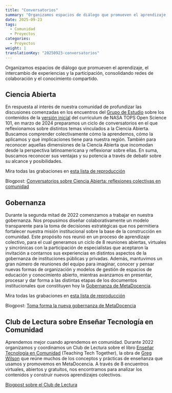 ```yaml
---
title: "Conversatorios"
summary: "Organizamos espacios de diálogo que promueven el aprendizaje, el intercambio de experiencias y la participación, consolidando redes de colaboración y el conocimiento compartido."
date: 2025-09-23
tags:
  - Comunidad
  - Proyectos
categories:
  - Proyectos
weight: 1
translationKey: "20250923-conversatorios"
---
```


Organizamos espacios de diálogo que promueven el aprendizaje, el intercambio de experiencias y la participación, consolidando redes de colaboración y el conocimiento compartido.

## Ciencia Abierta
En respuesta al interés de nuestra comunidad de profundizar las discusiones comenzadas en los encuentros del [Grupo de Estudio](https://www.youtube.com/playlist?list=PLNsHbWOM6tUfzes2v5mSk6kY90ZpcoIgc) sobre los contenidos de la [versión inicial](https://doi.org/10.5281/zenodo.10161526) del curriculum de NASA TOPS Open Science 101, en marzo de 2024 preparamos un ciclo de conversatorios en el que reflexionamos sobre distintos temas vinculados a la Ciencia Abierta. Buscamos comprender colectivamente cómo la aprendemos, cómo la aplicamos y qué implicaciones tiene para nuestra región. También para reconocer aquellas dimensiones de la Ciencia Abierta que incomodan desde la perspectiva latinoamericana y reflexionar sobre ellas. En suma, buscamos reconocer sus ventajas y su potencia a través de debatir sobre su alcance y posibilidades.

Mira todas las grabaciones en [esta lista de reproducción](https://www.youtube.com/playlist?list=PLNsHbWOM6tUfzes2v5mSk6kY90ZpcoIgc)

Blogpost: [Conversatorios sobre Ciencia Abierta: reflexiones colectivas en comunidad
](https://www.metadocencia.org/post/2024/20240506-reflexiones-conversatorio/)

## Gobernanza
Durante la segunda mitad de 2022 comenzamos a trabajar en nuestra gobernanza. Nos propusimos diseñar colaborativamente un modelo transparente para la toma de decisiones estratégicas que nos permitiera fortalecer nuestra misión institucional sobre la base de la construcción en comunidad. Este propósito nos reunió en un proceso de aprendizaje colectivo, para el cual generamos un ciclo de 8 reuniones abiertas, virtuales y sincrónicas con la participación de especialistas que aceptaron la invitación a contarnos sus experiencias en distintos aspectos de la gobernanza de instituciones públicas y privadas. Además, mantuvimos un gran número de reuniones del equipo para imaginar, conocer y pensar nuevas formas de organización y modelos de gestión de espacios de educación y conocimiento abierto, mientras avanzamos en presentar, procesar y dar forma a las distintas etapas de los documentos institucionales que constituyen hoy la [Gobernanza de MetaDocencia](https://doi.org/10.5281/zenodo.7398892).

Mira todas las grabaciones en [esta lista de reproducción](https://www.youtube.com/playlist?list=PLNsHbWOM6tUc3hPxo-EvCtn03Lp_ZcXKy)

Blogpost: [Toma forma la nueva gobernanza de MetaDocencia](https://www.metadocencia.org/post/avances-gobernanza/)

## Club de Lectura sobre Enseñar Tecnología en Comunidad
Aprendemos mejor cuando aprendemos en comunidad.
Durante 2022 organizamos y coordinamos un Club de Lectura sobre el libro [Enseñar Tecnología en Comunidad](https://teachtogether.tech/es/) (Teaching Tech Together), la obra de [Greg Wilson](https://third-bit.com/) que reúne muchos de los conceptos y prácticas de enseñanza que usamos y promovemos en MetaDocencia.
A través de 8 encuentros virtuales, abiertos y gratuitos, nos encontramos para analizar los contenidos y construir nuevos aprendizajes colectivos.

[Blogpost sobre el Club de Lectura](https://www.metadocencia.org/tags/club-de-lectura/)

